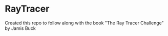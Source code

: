 # RayTracer

Created this repo to follow along with the book "The Ray Tracer Challenge" by Jamis Buck
